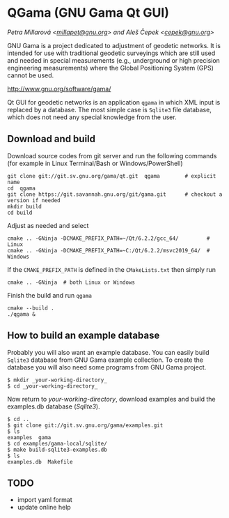 # QGama (GNU Gama Qt GUI)

_Petra Millarová &lt;millapet@gnu.org&gt; and  Aleš Čepek &lt;cepek@gnu.org&gt;_

GNU Gama is a project dedicated to adjustment of geodetic networks. It
is intended for use with traditional geodetic surveyings which are
still used and needed in special measurements (e.g., underground or
high precision engineering measurements) where the Global Positioning
System (GPS) cannot be used.

http://www.gnu.org/software/gama/

Qt GUI for geodetic networks is an application `qgama` in which XML
input is replaced by a database. The most simple case is `Sqlite3` file
database, which does not need any special knowledge from the user.

Download and build
------------------

Download source codes from git server and run the following commands
(for example in Linux Terminal/Bash or Windows/PowerShell)
````
git clone git://git.sv.gnu.org/gama/qt.git  qgama        # explicit name
cd  qgama
git clone https://git.savannah.gnu.org/git/gama.git      # checkout a version if needed
mkdir build
cd build
````
Adjust as needed and select
````
cmake .. -GNinja -DCMAKE_PREFIX_PATH=~/Qt/6.2.2/gcc_64/         # Linux
cmake .. -GNinja -DCMAKE_PREFIX_PATH=~C:/Qt/6.2.2/msvc2019_64/  # Windows
````
If the `CMAKE_PREFIX_PATH` is defined in the `CMakeLists.txt` then simply 
run
`````
cmake .. -GNinja  # both Linux or Windows
`````
Finish the build and run `qgama`
````
cmake --build .
./qgama &
````

How to build an example database
--------------------------------

Probably you will also want an example database. You can easily build
`Sqlite3` database from GNU Gama example collection. To create the
database you will also need some programs from GNU Gama project.

    $ mkdir _your-working-directory_
    $ cd _your-working-directory_

Now return to _your-working-directory_, download examples and build
the examples.db database (_Sqlite3_).

    $ cd ..
    $ git clone git://git.sv.gnu.org/gama/examples.git
    $ ls
    examples  gama
    $ cd examples/gama-local/sqlite/
    $ make build-sqlite3-examples.db
    $ ls
    examples.db  Makefile

TODO
----

* import yaml format
* update online help
